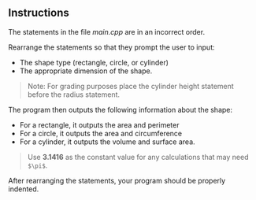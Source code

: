 ## Instructions
The statements in the file *main.cpp* are in an incorrect order. 

Rearrange the statements so that they prompt the user to input:
* The shape type (rectangle, circle, or cylinder) 
* The appropriate dimension of the shape.

> Note: For grading purposes place the cylinder height statement before the radius statement.

The program then outputs the following information about the shape: 
* For a rectangle, it outputs the area and perimeter 
* For a circle, it outputs the area and circumference
* For a cylinder, it outputs the volume and surface area.

> Use **3.1416** as the constant value for any calculations that may need `$\pi$`.

After rearranging the statements, your program should be properly indented.

